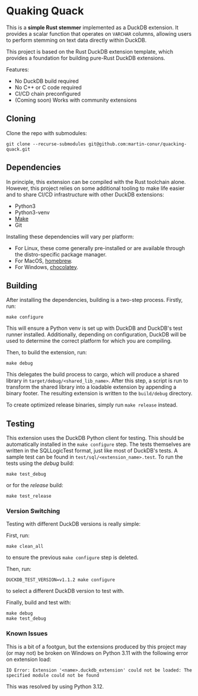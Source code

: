 # Quaking Quack
This is a **simple Rust stemmer** implemented as a DuckDB extension. It provides a scalar function that operates on `VARCHAR` columns, allowing users to perform stemming on text data directly within DuckDB.

This project is based on the Rust DuckDB extension template, which provides a foundation for building pure-Rust DuckDB extensions.

Features:
- No DuckDB build required
- No C++ or C code required
- CI/CD chain preconfigured
- (Coming soon) Works with community extensions

## Cloning

Clone the repo with submodules:

```shell
git clone --recurse-submodules git@github.com:martin-conur/quacking-quack.git
```

## Dependencies
In principle, this extension can be compiled with the Rust toolchain alone. However, this project relies on some additional tooling to make life easier and to share CI/CD infrastructure with other DuckDB extensions:

- Python3
- Python3-venv
- [Make](https://www.gnu.org/software/make)
- Git

Installing these dependencies will vary per platform:
- For Linux, these come generally pre-installed or are available through the distro-specific package manager.
- For MacOS, [homebrew](https://formulae.brew.sh/).
- For Windows, [chocolatey](https://community.chocolatey.org/).

## Building
After installing the dependencies, building is a two-step process. Firstly, run:
```shell
make configure
```
This will ensure a Python venv is set up with DuckDB and DuckDB's test runner installed. Additionally, depending on configuration, DuckDB will be used to determine the correct platform for which you are compiling.

Then, to build the extension, run:
```shell
make debug
```
This delegates the build process to cargo, which will produce a shared library in `target/debug/<shared_lib_name>`. After this step, a script is run to transform the shared library into a loadable extension by appending a binary footer. The resulting extension is written to the `build/debug` directory.

To create optimized release binaries, simply run `make release` instead.

## Testing
This extension uses the DuckDB Python client for testing. This should be automatically installed in the `make configure` step.
The tests themselves are written in the SQLLogicTest format, just like most of DuckDB's tests. A sample test can be found in
`test/sql/<extension_name>.test`. To run the tests using the *debug* build:

```shell
make test_debug
```

or for the *release* build:
```shell
make test_release
```

### Version Switching 
Testing with different DuckDB versions is really simple:

First, run:
```shell
make clean_all
```
to ensure the previous `make configure` step is deleted.

Then, run:
```shell
DUCKDB_TEST_VERSION=v1.1.2 make configure
```
to select a different DuckDB version to test with.

Finally, build and test with:
```shell
make debug
make test_debug
```

### Known Issues
This is a bit of a footgun, but the extensions produced by this project may (or may not) be broken on Windows on Python 3.11 with the following error on extension load:
```shell
IO Error: Extension '<name>.duckdb_extension' could not be loaded: The specified module could not be found
```
This was resolved by using Python 3.12.

